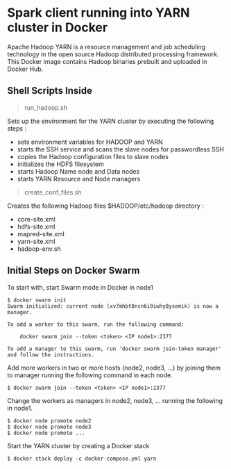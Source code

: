# Spark client running into YARN cluster in Docker

Apache Hadoop YARN is a resource management and job scheduling technology in the open source Hadoop distributed processing framework.
This Docker image contains Hadoop binaries prebuilt and uploaded in Docker Hub.

## Shell Scripts Inside 

> run_hadoop.sh

Sets up the environment for the YARN cluster by executing the following steps :
- sets environment variables for HADOOP and YARN
- starts the SSH service and scans the slave nodes for passwordless SSH
- copies the Hadoop configuration files to slave nodes
- initializes the HDFS filesystem
- starts Hadoop Name node and Data nodes
- starts YARN Resource and Node managers

> create_conf_files.sh

Creates the following Hadoop files $HADOOP/etc/hadoop directory :
- core-site.xml
- hdfs-site.xml
- mapred-site.xml
- yarn-site.xml
- hadoop-env.sh

## Initial Steps on Docker Swarm

To start with, start Swarm mode in Docker in node1
```shell
$ docker swarm init
Swarm initialized: current node (xv7mhbt8ncn6i9iwhy8ysemik) is now a manager.

To add a worker to this swarm, run the following command:

    docker swarm join --token <token> <IP node1>:2377

To add a manager to this swarm, run 'docker swarm join-token manager' and follow the instructions.
```

Add more workers in two or more hosts (node2, node3, ...) by joining them to manager running the following command in each node.
```shell
$ docker swarm join --token <token> <IP node1>:2377
```

Change the workers as managers in node2, node3, ... running the following in node1.
```shell
$ docker node promote node2
$ docker node promote node3
$ docker node promote ...
```

Start the YARN cluster by creating a Docker stack 
```shell
$ docker stack deploy -c docker-compose.yml yarn
```


